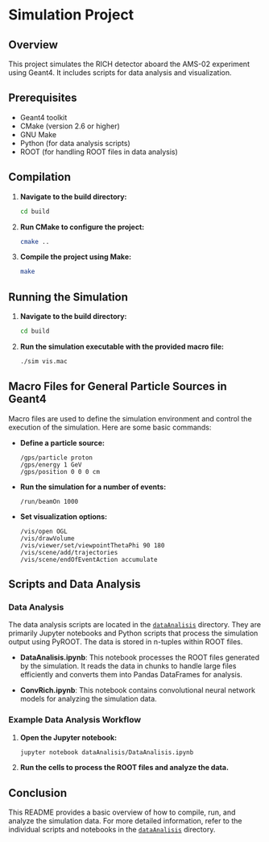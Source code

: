 # Simulation Project

## Overview
This project simulates the RICH detector aboard the AMS-02 experiment using Geant4. It includes scripts for data analysis and visualization.

## Prerequisites
- Geant4 toolkit
- CMake (version 2.6 or higher)
- GNU Make
- Python (for data analysis scripts)
- ROOT (for handling ROOT files in data analysis)

## Compilation

1. **Navigate to the build directory:**
    ```sh
    cd build
    ```

2. **Run CMake to configure the project:**
    ```sh
    cmake ..
    ```

3. **Compile the project using Make:**
    ```sh
    make
    ```

## Running the Simulation

1. **Navigate to the build directory:**
    ```sh
    cd build
    ```

2. **Run the simulation executable with the provided macro file:**
    ```sh
    ./sim vis.mac
    ```

## Macro Files for General Particle Sources in Geant4

Macro files are used to define the simulation environment and control the execution of the simulation. Here are some basic commands:

- **Define a particle source:**
    ```
    /gps/particle proton
    /gps/energy 1 GeV
    /gps/position 0 0 0 cm
    ```

- **Run the simulation for a number of events:**
    ```
    /run/beamOn 1000
    ```

- **Set visualization options:**
    ```
    /vis/open OGL
    /vis/drawVolume
    /vis/viewer/set/viewpointThetaPhi 90 180
    /vis/scene/add/trajectories
    /vis/scene/endOfEventAction accumulate
    ```

## Scripts and Data Analysis

### Data Analysis

The data analysis scripts are located in the [`dataAnalisis`](command:_github.copilot.openRelativePath?%5B%7B%22scheme%22%3A%22file%22%2C%22authority%22%3A%22%22%2C%22path%22%3A%22%2Fhome%2Felectricwiz%2FrichAMS%2FdataAnalisis%22%2C%22query%22%3A%22%22%2C%22fragment%22%3A%22%22%7D%5D "/home/electricwiz/richAMS/dataAnalisis") directory. They are primarily Jupyter notebooks and Python scripts that process the simulation output using PyROOT. The data is stored in n-tuples within ROOT files.

- **DataAnalisis.ipynb**: This notebook processes the ROOT files generated by the simulation. It reads the data in chunks to handle large files efficiently and converts them into Pandas DataFrames for analysis.

- **ConvRich.ipynb**: This notebook contains convolutional neural network models for analyzing the simulation data.

### Example Data Analysis Workflow

1. **Open the Jupyter notebook:**
    ```sh
    jupyter notebook dataAnalisis/DataAnalisis.ipynb
    ```

2. **Run the cells to process the ROOT files and analyze the data.**

## Conclusion

This README provides a basic overview of how to compile, run, and analyze the simulation data. For more detailed information, refer to the individual scripts and notebooks in the [`dataAnalisis`](command:_github.copilot.openRelativePath?%5B%7B%22scheme%22%3A%22file%22%2C%22authority%22%3A%22%22%2C%22path%22%3A%22%2Fhome%2Felectricwiz%2FrichAMS%2FdataAnalisis%22%2C%22query%22%3A%22%22%2C%22fragment%22%3A%22%22%7D%5D "/home/electricwiz/richAMS/dataAnalisis") directory.
